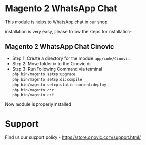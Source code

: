 # Magento 2 WhatsApp Chat

This module is helps to WhatsApp chat in our shop.

installation is very easy, please follow the steps for installation-

## Magento 2 WhatsApp Chat Cinovic

- Step 1: Create a directory for the module `app/code/Cinovic`.
- Step 2: Move folder in to the Cinovic dir
- Step 3: Run Following Command via terminal<br/>
    `php bin/magento setup:upgrade`<br/>
    `php bin/magento setup:di:compile`<br/>
    `php bin/magento setup:static-content:deploy`<br/>
    `php bin/magento c:c`<br/>
    `php bin/magento c:f`

Now module is properly installed

# Support

Find us our support policy - https://store.cinovic.com/support.html/
